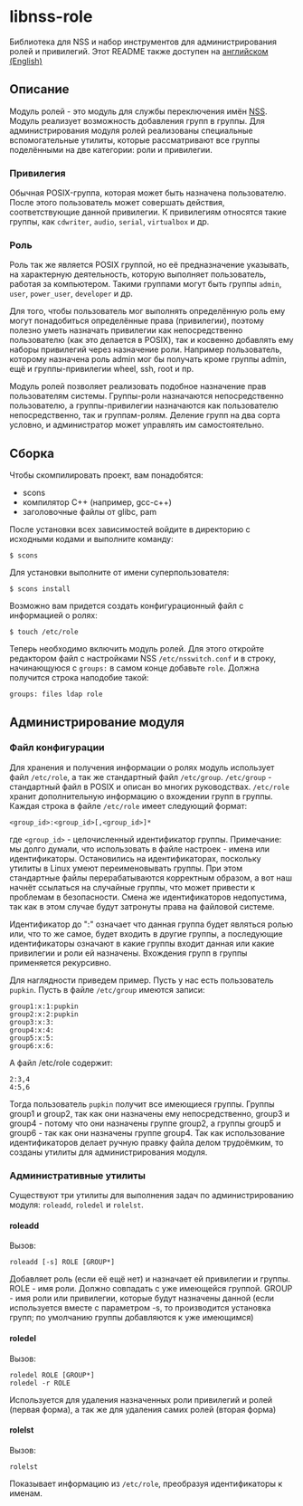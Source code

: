 # libnss-role

Библиотека для NSS и набор инструментов для администрирования ролей и привилегий.
Этот README также доступен на [английском (English)](README.md)

## Описание

Модуль ролей - это модуль для службы переключения имён [NSS](https://en.wikipedia.org/wiki/Name_Service_Switch).
Модуль реализует возможность добавления групп в группы. Для администрирования модуля ролей реализованы специальные вспомогательные утилиты, которые рассматривают все группы поделёнными на две категории: роли и привилегии.

### Привилегия
Обычная POSIX-группа, которая может быть назначена пользователю.
После этого пользователь может совершать действия, соответствующие данной привилегии.
К привилегиям относятся такие группы, как `cdwriter`, `audio`, `serial`, `virtualbox` и др.

### Роль
Роль так же является POSIX группой, но её предназначение указывать, на характерную деятельность, которую выполняет пользователь, работая за компьютером.
Такими группами могут быть группы `admin`, `user`, `power_user`, `developer` и др.

Для того, чтобы пользователь мог выполнять определённую роль ему могут понадобиться определённые права (привилегии), поэтому полезно уметь назначать привилегии как непосредственно пользователю (как это делается в POSIX), так и косвенно добавлять ему наборы привилегий через назначение роли. Например пользователь, которому назначена роль admin мог бы получать кроме группы admin, ещё и группы-привилегии wheel, ssh, root и пр.

Модуль ролей позволяет реализовать подобное назначение прав пользователям системы. Группы-роли назначаются непосредственно пользователю, а группы-привилегии назначаются как пользователю непосредственно, так и группам-ролям. Деление групп на два сорта условно, и администратор может управлять им самостоятельно.

## Сборка
Чтобы скомпилировать проект, вам понадобятся:
* scons
* компилятор C++ (например, gcc-c++)
* заголовочные файлы от glibc, pam

После установки всех зависимостей войдите в директорию с исходными кодами и выполните команду:

```
$ scons
```

Для установки выполните от имени суперпользователя:
```
$ scons install
```

Возможно вам придется создать конфигурационный файл с информацией о ролях:
```
$ touch /etc/role
```
Теперь необходимо включить модуль ролей.
Для этого откройте редактором файл с настройками NSS `/etc/nsswitch.conf` и в строку, начинающуюся с `groups:`
в самом конце добавьте `role`. Должна получится строка наподобие такой:
```
groups: files ldap role
```

## Администрирование модуля
### Файл конфигурации
Для хранения и получения информации о ролях модуль использует файл `/etc/role`, а так же стандартный файл `/etc/group`.
`/etc/group` - стандартный файл в POSIX и описан во многих руководствах. `/etc/role` хранит дополнительную информацию о вхождении групп в группы.
Каждая строка в файле `/etc/role` имеет следующий формат:
```
<group_id>:<group_id>[,<group_id>]*
```

где `<group_id>` - целочисленный идентификатор группы.
Примечание: мы долго думали, что использовать в файле настроек - имена или идентификаторы. Остановились на идентификаторах, поскольку утилиты в Linux умеют переименовывать группы. При этом стандартные файлы перерабатываются корректным образом, а вот наш начнёт ссылаться на случайные группы, что может привести к проблемам в безопасности. Смена же идентификаторов недопустима, так как в этом случае будут затронуты права на файловой системе.

Идентификатор до ":" означает что данная группа будет являться ролью или, что то же самое, будет входить в другие группы, а последующие идентификаторы означают в какие группы входит данная или какие привилегии и роли ей назначены. Вхождения групп в группы применяется рекурсивно.

Для наглядности приведем пример. Пусть у нас есть пользователь `pupkin`. Пусть в файле `/etc/group` имеются записи:
```
group1:x:1:pupkin
group2:x:2:pupkin
group3:x:3:
group4:x:4:
group5:x:5:
group6:x:6:
```

А файл /etc/role содержит:
```
2:3,4
4:5,6
```

Тогда пользователь `pupkin` получит все имеющиеся группы. Группы group1 и group2, так как они назначены ему непосредственно, group3 и group4 - потому что они назначены группе group2, а группы group5 и group6 - так как они назначены группе group4.
Так как использование идентификаторов делает ручную правку файла делом трудоёмким, то созданы утилиты для администрирования модуля.

### Административные утилиты
Существуют три утилиты для выполнения задач по администрированию модуля: `roleadd`, `roledel` и `rolelst`.

#### roleadd
Вызов:
```
roleadd [-s] ROLE [GROUP*]
```

Добавляет роль (если её ещё нет) и назначает ей привилегии и группы.
ROLE - имя роли. Должно совпадать с уже имеющейся группой.
GROUP - имя роли или привилегии, которые будут назначены данной (если используется вместе с параметром -s, то производится установка групп; по умолчанию группы добавляются к уже имеющимся)

#### roledel
Вызов:
```
roledel ROLE [GROUP*]
roledel -r ROLE
```

Используется для удаления назначенных роли привилегий и ролей (первая форма), а так же для удаления самих ролей (вторая форма)

#### rolelst
Вызов:
```
rolelst
```
Показывает информацию из `/etc/role`, преобразуя идентификаторы к именам.
